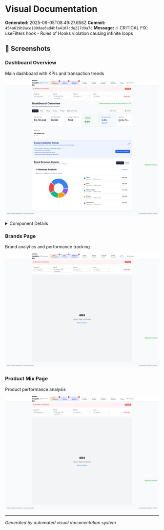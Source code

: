 # Visual Documentation

**Generated:** 2025-06-05T08:49:27.658Z
**Commit:** `454a619b9ace199dae6ad4bfa4107cde227d9a7c`
**Message:** 🔥 CRITICAL FIX: useFilters hook - Rules of Hooks violation causing infinite loops

## 📱 Screenshots

### Dashboard Overview

Main dashboard with KPIs and transaction trends

![Dashboard Overview](./dashboard-overview.png)

<details>
<summary>Component Details</summary>

#### kpi metrics

![kpi-metrics](./dashboard-overview-kpi-metrics.png)

</details>

### Brands Page

Brand analytics and performance tracking

![Brands Page](./brands-page.png)

### Product Mix Page

Product performance analysis

![Product Mix Page](./product-mix-page.png)

---

_Generated by automated visual documentation system_
